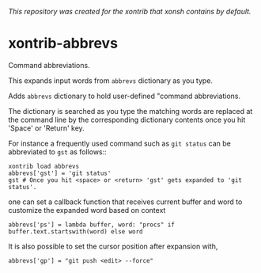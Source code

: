 *This repository was created for the xontrib that xonsh contains by default.* 

# xontrib-abbrevs

Command abbreviations.

This expands input words from `abbrevs` dictionary as you type.

Adds ``abbrevs`` dictionary to hold user-defined "command abbreviations.

The dictionary is searched as you type the matching words are replaced
at the command line by the corresponding dictionary contents once you hit
'Space' or 'Return' key.

For instance a frequently used command such as ``git status`` can be abbreviated to ``gst`` as follows::
```xsh
xontrib load abbrevs
abbrevs['gst'] = 'git status'
gst # Once you hit <space> or <return> 'gst' gets expanded to 'git status'.
```
one can set a callback function that receives current buffer and word to customize the expanded word based on context
```xsh
abbrevs['ps'] = lambda buffer, word: "procs" if buffer.text.startswith(word) else word
```
It is also possible to set the cursor position after expansion with,
```xsh
abbrevs['gp'] = "git push <edit> --force"
```
